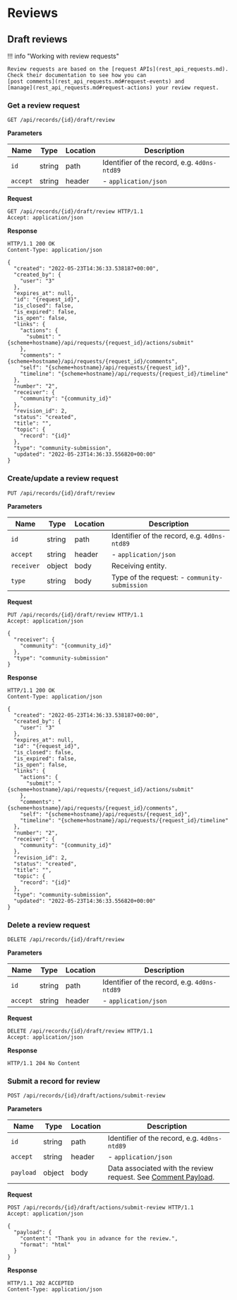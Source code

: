 # Reviews

## Draft reviews

!!! info "Working with review requests"

    Review requests are based on the [request APIs](rest_api_requests.md).
    Check their documentation to see how you can
    [post comments](rest_api_requests.md#request-events) and
    [manage](rest_api_requests.md#request-actions) your review request.

### Get a review request

`GET /api/records/{id}/draft/review`

**Parameters**

| Name     | Type   | Location | Description                                   |
|----------|--------|----------|-----------------------------------------------|
| `id`     | string | path     | Identifier of the record, e.g.  `4d0ns-ntd89` |
| `accept` | string | header   | - `application/json`                          |

**Request**

```http
GET /api/records/{id}/draft/review HTTP/1.1
Accept: application/json
```

**Response**

```http
HTTP/1.1 200 OK
Content-Type: application/json

{
  "created": "2022-05-23T14:36:33.538187+00:00",
  "created_by": {
    "user": "3"
  },
  "expires_at": null,
  "id": "{request_id}",
  "is_closed": false,
  "is_expired": false,
  "is_open": false,
  "links": {
    "actions": {
      "submit": "{scheme+hostname}/api/requests/{request_id}/actions/submit"
    },
    "comments": "{scheme+hostname}/api/requests/{request_id}/comments",
    "self": "{scheme+hostname}/api/requests/{request_id}",
    "timeline": "{scheme+hostname}/api/requests/{request_id}/timeline"
  },
  "number": "2",
  "receiver": {
    "community": "{community_id}"
  },
  "revision_id": 2,
  "status": "created",
  "title": "",
  "topic": {
    "record": "{id}"
  },
  "type": "community-submission",
  "updated": "2022-05-23T14:36:33.556820+00:00"
}
```

### Create/update a review request

`PUT /api/records/{id}/draft/review`

**Parameters**

| Name       | Type   | Location | Description                                   |
|------------|--------|----------|-----------------------------------------------|
| `id`       | string | path     | Identifier of the record, e.g.  `4d0ns-ntd89` |
| `accept`   | string | header   | - `application/json`                          |
| `receiver` | object | body     | Receiving entity.                             |
| `type`     | string | body     | Type of the request: - `community-submission` |

**Request**

```http
PUT /api/records/{id}/draft/review HTTP/1.1
Accept: application/json

{
  "receiver": {
    "community": "{community_id}"
  },
  "type": "community-submission"
}
```

**Response**

```http
HTTP/1.1 200 OK
Content-Type: application/json

{
  "created": "2022-05-23T14:36:33.538187+00:00",
  "created_by": {
    "user": "3"
  },
  "expires_at": null,
  "id": "{request_id}",
  "is_closed": false,
  "is_expired": false,
  "is_open": false,
  "links": {
    "actions": {
      "submit": "{scheme+hostname}/api/requests/{request_id}/actions/submit"
    },
    "comments": "{scheme+hostname}/api/requests/{request_id}/comments",
    "self": "{scheme+hostname}/api/requests/{request_id}",
    "timeline": "{scheme+hostname}/api/requests/{request_id}/timeline"
  },
  "number": "2",
  "receiver": {
    "community": "{community_id}"
  },
  "revision_id": 2,
  "status": "created",
  "title": "",
  "topic": {
    "record": "{id}"
  },
  "type": "community-submission",
  "updated": "2022-05-23T14:36:33.556820+00:00"
}
```

### Delete a review request

`DELETE /api/records/{id}/draft/review`

**Parameters**

| Name     | Type   | Location | Description                                   |
|----------|--------|----------|-----------------------------------------------|
| `id`     | string | path     | Identifier of the record, e.g.  `4d0ns-ntd89` |
| `accept` | string | header   | - `application/json`                          |

**Request**

```http
DELETE /api/records/{id}/draft/review HTTP/1.1
Accept: application/json
```

**Response**

```http
HTTP/1.1 204 No Content
```

### Submit a record for review

`POST /api/records/{id}/draft/actions/submit-review`

**Parameters**

| Name      | Type   | Location | Description                                                                                           |
|-----------|--------|----------|-------------------------------------------------------------------------------------------------------|
| `id`      | string | path     | Identifier of the record, e.g.  `4d0ns-ntd89`                                                         |
| `accept`  | string | header   | - `application/json`                                                                                  |
| `payload` | object | body     | Data associated with the review request. See [Comment Payload](rest_api_requests.md#comment-payload). |

**Request**

```http
POST /api/records/{id}/draft/actions/submit-review HTTP/1.1
Accept: application/json

{
  "payload": {
    "content": "Thank you in advance for the review.",
    "format": "html"
  }
}
```

**Response**

```http
HTTP/1.1 202 ACCEPTED
Content-Type: application/json
```
